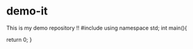 # demo-it
This is my demo repository !!
#include<iostream>
using namespace std;
int main(){

  return 0;
}

